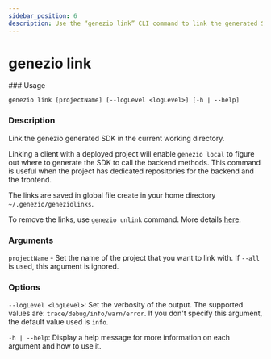 ```yaml
---
sidebar_position: 6
description: Use the “genezio link” CLI command to link the generated SDK in your current directory. Ideal for projects with separate backend and frontend repositories
---
```


# genezio link

<head>
  <title>genezio link CLI Command | Genezio Documentation</title>
</head>
### Usage

`genezio link [projectName] [--logLevel <logLevel>] [-h | --help]`

### Description

Link the genezio generated SDK in the current working directory.

Linking a client with a deployed project will enable `genezio local` to figure out where to generate the SDK to call the backend methods. This command is useful when the project has dedicated repositories for the backend and the frontend.

The links are saved in global file create in your home directory `~/.genezio/geneziolinks`.

To remove the links, use `genezio unlink` command. More details [here](/docs/cli-tool/cli-commands/genezio-unlink).

### Arguments

`projectName` - Set the name of the project that you want to link with. If `--all` is used, this argument is ignored.

### Options

`--logLevel <logLevel>`: Set the verbosity of the output. The supported values are: `trace/debug/info/warn/error`. If you don't specify this argument, the default value used is `info`.

`-h | --help`: Display a help message for more information on each argument and how to use it.
